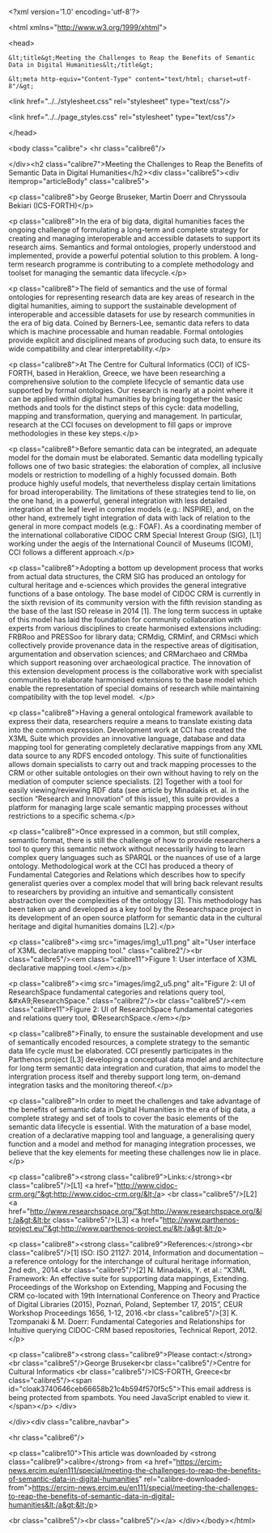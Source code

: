 &lt;?xml version='1.0' encoding='utf-8'?&gt;

&lt;html xmlns="http://www.w3.org/1999/xhtml"&gt;

  &lt;head&gt;

    &lt;title&gt;Meeting the Challenges to Reap the Benefits of Semantic Data in Digital Humanities&lt;/title&gt;

    &lt;meta http-equiv="Content-Type" content="text/html; charset=utf-8"/&gt;

  &lt;link href="../../stylesheet.css" rel="stylesheet" type="text/css"/&gt;

&lt;link href="../../page\_styles.css" rel="stylesheet" type="text/css"/&gt;

&lt;/head&gt;

  &lt;body class="calibre"&gt; &lt;hr class="calibre6"/&gt;

&lt;/div&gt;&lt;h2 class="calibre7"&gt;Meeting the Challenges to Reap the Benefits of Semantic Data in Digital Humanities&lt;/h2&gt;&lt;div class="calibre5"&gt;&lt;div itemprop="articleBody" class="calibre5"&gt;

&lt;p class="calibre8"&gt;by George Bruseker, Martin Doerr and Chryssoula Bekiari \(ICS-FORTH\)&lt;/p&gt;

&lt;p class="calibre8"&gt;In the era of big data, digital humanities faces the ongoing challenge of formulating a long-term and complete strategy for creating and managing interoperable and accessible datasets to support its research aims. Semantics and formal ontologies, properly understood and implemented, provide a powerful potential solution to this problem. A long-term research programme is contributing to a complete methodology and toolset for managing the semantic data lifecycle.&lt;/p&gt;

&lt;p class="calibre8"&gt;The field of semantics and the use of formal ontologies for representing research data are key areas of research in the digital humanities, aiming to support the sustainable development of interoperable and accessible datasets for use by research communities in the era of big data. Coined by Berners-Lee, semantic data refers to data which is machine processable and human readable. Formal ontologies provide explicit and disciplined means of producing such data, to ensure its wide compatibility and clear interpretability.&lt;/p&gt;

&lt;p class="calibre8"&gt;At The Centre for Cultural Informatics \(CCI\) of ICS-FORTH, based in Heraklion, Greece, we have been researching a comprehensive solution to the complete lifecycle of semantic data use supported by formal ontologies. Our research is nearly at a point where it can be applied within digital humanities by bringing together the basic methods and tools for the distinct steps of this cycle: data modelling, mapping and transformation, querying and management. In particular, research at the CCI focuses on development to fill gaps or improve methodologies in these key steps.&lt;/p&gt;

&lt;p class="calibre8"&gt;Before semantic data can be integrated, an adequate model for the domain must be elaborated. Semantic data modelling typically follows one of two basic strategies: the elaboration of complex, all inclusive models or restriction to modelling of a highly focussed domain. Both produce highly useful models, that nevertheless display certain limitations for broad interoperability. The limitations of these strategies tend to lie, on the one hand, in a powerful, general integration with less detailed integration at the leaf level in complex models \(e.g.: INSPIRE\), and, on the other hand, extremely tight integration of data with lack of relation to the general in more compact models \(e.g.: FOAF\). As a coordinating member of the international collaborative CIDOC CRM Special Interest Group \(SIG\), \[L1\] working under the aegis of the International Council of Museums \(ICOM\), CCI follows a different approach.&lt;/p&gt;

&lt;p class="calibre8"&gt;Adopting a bottom up development process that works from actual data structures, the CRM SIG has produced an ontology for cultural heritage and e-sciences which provides the general integrative functions of a base ontology. The base model of CIDOC CRM is currently in the sixth revision of its community version with the fifth revision standing as the base of the last ISO release in 2014 \[1\]. The long term success in uptake of this model has laid the foundation for community collaboration with experts from various disciplines to create harmonised extensions including: FRBRoo and PRESSoo for library data; CRMdig, CRMinf, and CRMsci which collectively provide provenance data in the respective areas of digitisation, argumentation and observation sciences; and CRMarchaeo and CRMba which support reasoning over archaeological practice. The innovation of this extension development process is the collaborative work with specialist communities to elaborate harmonised extensions to the base model which enable the representation of special domains of research while maintaining compatibility with the top level model.  &lt;/p&gt;

&lt;p class="calibre8"&gt;Having a general ontological framework available to express their data, researchers require a means to translate existing data into the common expression. Development work at CCI has created the X3ML Suite which provides an innovative language, database and data mapping tool for generating completely declarative mappings from any XML data source to any RDFS encoded ontology. This suite of functionalities allows domain specialists to carry out and track mapping processes to the CRM or other suitable ontologies on their own without having to rely on the mediation of computer science specialists. \[2\] Together with a tool for easily viewing/reviewing RDF data \(see article by Minadakis et. al. in the section “Research and Innovation” of this issue\), this suite provides a platform for managing large scale semantic mapping processes without restrictions to a specific schema.&lt;/p&gt;

&lt;p class="calibre8"&gt;Once expressed in a common, but still complex, semantic format, there is still the challenge of how to provide researchers a tool to query this semantic network without necessarily having to learn complex query languages such as SPARQL or the nuances of use of a large ontology. Methodological work at the CCI has produced a theory of Fundamental Categories and Relations which describes how to specify generalist queries over a complex model that will bring back relevant results to researchers by providing an intuitive and semantically consistent abstraction over the complexities of the ontology \[3\]. This methodology has been taken up and developed as a key tool by the Researchspace project in its development of an open source platform for semantic data in the cultural heritage and digital humanities domains \[L2\].&lt;/p&gt;

&lt;p class="calibre8"&gt;&lt;img src="images/img1\_u11.png" alt="User interface of X3ML declarative mapping tool." class="calibre2"/&gt;&lt;br class="calibre5"/&gt;&lt;em class="calibre11"&gt;Figure 1: User interface of X3ML declarative mapping tool.&lt;/em&gt;&lt;/p&gt;

&lt;p class="calibre8"&gt;&lt;img src="images/img2\_u5.png" alt="Figure 2: UI of ResearchSpace fundamental categories and relations query tool, &\#xA9;ResearchSpace." class="calibre2"/&gt;&lt;br class="calibre5"/&gt;&lt;em class="calibre11"&gt;Figure 2: UI of ResearchSpace fundamental categories and relations query tool, ©ResearchSpace.&lt;/em&gt;&lt;/p&gt;

&lt;p class="calibre8"&gt;Finally, to ensure the sustainable development and use of semantically encoded resources, a complete strategy to the semantic data life cycle must be elaborated. CCI presently participates in the Parthenos project \[L3\] developing a conceptual data model and architecture for long term semantic data integration and curation, that aims to model the intergration process itself and thereby support long term, on-demand integration tasks and the monitoring thereof.&lt;/p&gt;

&lt;p class="calibre8"&gt;In order to meet the challenges and take advantage of the benefits of semantic data in Digital Humanities in the era of big data, a complete strategy and set of tools to cover the basic elements of the semantic data lifecycle is essential. With the maturation of a base model, creation of a declarative mapping tool and language, a generalising query function and a model and method for managing integration processes, we believe that the key elements for meeting these challenges now lie in place.&lt;/p&gt;

&lt;p class="calibre8"&gt;&lt;strong class="calibre9"&gt;Links:&lt;/strong&gt;&lt;br class="calibre5"/&gt;\[L1\] &lt;a href="http://www.cidoc-crm.org/"&gt;http://www.cidoc-crm.org/&lt;/a&gt; &lt;br class="calibre5"/&gt;\[L2\] &lt;a href="http://www.researchspace.org/"&gt;http://www.researchspace.org/&lt;/a&gt;&lt;br class="calibre5"/&gt;\[L3\] &lt;a href="http://www.parthenos-project.eu/"&gt;http://www.parthenos-project.eu/&lt;/a&gt;&lt;/p&gt;

&lt;p class="calibre8"&gt;&lt;strong class="calibre9"&gt;References:&lt;/strong&gt;&lt;br class="calibre5"/&gt;\[1\] ISO: ISO 21127: 2014, Information and documentation – a reference ontology for the interchange of cultural heritage information, 2nd edn., 2014.&lt;br class="calibre5"/&gt;\[2\] N. Minadakis, Y. et al.: “X3ML Framework: An effective suite for supporting data mappings, Extending. Proceedings of the Workshop on Extending, Mapping and Focusing the CRM co-located with 19th International Conference on Theory and Practice of Digital Libraries \(2015\), Poznań, Poland, September 17, 2015”, CEUR Workshop Proceedings 1656, 1-12, 2016.&lt;br class="calibre5"/&gt;\[3\] K. Tzompanaki &amp; M. Doerr: Fundamental Categories and Relationships for Intuitive querying CIDOC-CRM based repositories, Technical Report, 2012.&lt;/p&gt;

&lt;p class="calibre8"&gt;&lt;strong class="calibre9"&gt;Please contact:&lt;/strong&gt;&lt;br class="calibre5"/&gt;George Bruseker&lt;br class="calibre5"/&gt;Centre for Cultural Informatics &lt;br class="calibre5"/&gt;ICS-FORTH, Greece&lt;br class="calibre5"/&gt;&lt;span id="cloak3740646ceb66658b21c4b594f570f5c5"&gt;This email address is being protected from spambots. You need JavaScript enabled to view it.&lt;/span&gt;&lt;/p&gt; &lt;/div&gt;

&lt;/div&gt;&lt;div class="calibre\_navbar"&gt;

&lt;hr class="calibre6"/&gt;

&lt;p class="calibre10"&gt;This article was downloaded by &lt;strong class="calibre9"&gt;calibre&lt;/strong&gt; from &lt;a href="https://ercim-news.ercim.eu/en111/special/meeting-the-challenges-to-reap-the-benefits-of-semantic-data-in-digital-humanities" rel="calibre-downloaded-from"&gt;https://ercim-news.ercim.eu/en111/special/meeting-the-challenges-to-reap-the-benefits-of-semantic-data-in-digital-humanities&lt;/a&gt;&lt;/p&gt;

&lt;br class="calibre5"/&gt;&lt;br class="calibre5"/&gt;&lt;/a&gt;  &lt;/div&gt;&lt;/body&gt;&lt;/html&gt;

